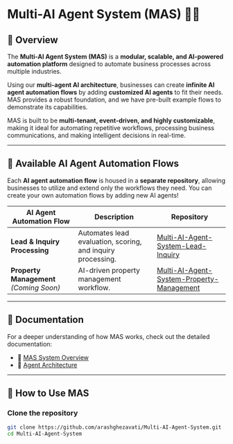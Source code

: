 # Multi-AI Agent System (MAS) 🧠🚀

## 🔹 Overview
The **Multi-AI Agent System (MAS)** is a **modular, scalable, and AI-powered automation platform** designed to automate business processes across multiple industries. 

Using our **multi-agent AI architecture**, businesses can create **infinite AI agent automation flows** by adding **customized AI agents** to fit their needs. MAS provides a robust foundation, and we have pre-built example flows to demonstrate its capabilities. 

MAS is built to be **multi-tenant, event-driven, and highly customizable**, making it ideal for automating repetitive workflows, processing business communications, and making intelligent decisions in real-time.

---

## 🔗 Available AI Agent Automation Flows
Each **AI agent automation flow** is housed in a **separate repository**, allowing businesses to utilize and extend only the workflows they need. You can create your own automation flows by adding new AI agents!

| **AI Agent Automation Flow**  | **Description**  | **Repository**  |
|------------------------------|----------------|----------------|
| **Lead & Inquiry Processing** | Automates lead evaluation, scoring, and inquiry processing. | [Multi-AI-Agent-System-Lead-Inquiry](https://github.com/arashghezavati/Multi-AI-Agent-System-Lead-Inquiry) |
| **Property Management** *(Coming Soon)* | AI-driven property management workflow. | [Multi-AI-Agent-System-Property-Management](https://github.com/arashghezavati/Multi-AI-Agent-System-Property-Management) |

---

## 📖 Documentation
For a deeper understanding of how MAS works, check out the detailed documentation:

- 📌 [MAS System Overview](docs/01-MAS-System-Overview.md)
- 📌 [Agent Architecture](docs/02-Agent-Architecture.md)

---

## 🚀 How to Use MAS
### Clone the repository
```sh
git clone https://github.com/arashghezavati/Multi-AI-Agent-System.git
cd Multi-AI-Agent-System
